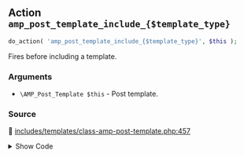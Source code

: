 ## Action `amp_post_template_include_{$template_type}`

```php
do_action( 'amp_post_template_include_{$template_type}', $this );
```

Fires before including a template.

### Arguments

* `\AMP_Post_Template $this` - Post template.

### Source

:link: [includes/templates/class-amp-post-template.php:457](../../includes/templates/class-amp-post-template.php#L457)

<details>
<summary>Show Code</summary>

```php
do_action( "amp_post_template_include_{$template_type}", $this );
```

</details>
